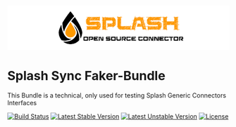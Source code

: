[![N|Solid](https://github.com/SplashSync/Php-Core/raw/master/img/github.jpg)](https://www.splashsync.com)

# Splash Sync Faker-Bundle

This Bundle is a technical, only used for testing Splash Generic Connectors Interfaces

[![Build Status](https://travis-ci.org/SplashSync/Prestashop.svg?branch=master)](https://travis-ci.org/SplashSync/Faker-Bundle)
[![Latest Stable Version](https://poser.pugx.org/splash/prestashop/v/stable)](https://packagist.org/packages/splash/faker)
[![Latest Unstable Version](https://poser.pugx.org/splash/prestashop/v/unstable)](https://packagist.org/packages/splash/faker)
[![License](https://poser.pugx.org/splash/prestashop/license)](https://packagist.org/packages/splash/faker)
